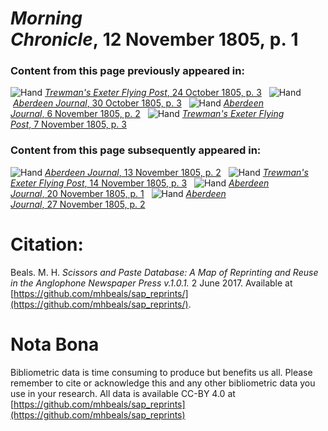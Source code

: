 # *Morning Chronicle*, 12 November 1805, p. 1  
  
### Content from this page previously appeared in:  
![Hand](http://scissorsandpaste.net/wp-content/uploads/2017/06/smallhandpointer.png) [*Trewman's Exeter Flying Post*, 24 October 1805, p. 3](https://mhbeals.github.io/sap_html/Trewman's-Exeter-Flying-Post/Trewman's-Exeter-Flying-Post-24-October-1805-p-3)  
![Hand](http://scissorsandpaste.net/wp-content/uploads/2017/06/smallhandpointer.png) [*Aberdeen Journal*, 30 October 1805, p. 3](https://mhbeals.github.io/sap_html/Aberdeen-Journal/Aberdeen-Journal-30-October-1805-p-3)  
![Hand](http://scissorsandpaste.net/wp-content/uploads/2017/06/smallhandpointer.png) [*Aberdeen Journal*, 6 November 1805, p. 2](https://mhbeals.github.io/sap_html/Aberdeen-Journal/Aberdeen-Journal-6-November-1805-p-2)  
![Hand](http://scissorsandpaste.net/wp-content/uploads/2017/06/smallhandpointer.png) [*Trewman's Exeter Flying Post*, 7 November 1805, p. 3](https://mhbeals.github.io/sap_html/Trewman's-Exeter-Flying-Post/Trewman's-Exeter-Flying-Post-7-November-1805-p-3)  
  
### Content from this page subsequently appeared in:  
![Hand](http://scissorsandpaste.net/wp-content/uploads/2017/06/smallhandpointer.png) [*Aberdeen Journal*, 13 November 1805, p. 2](https://mhbeals.github.io/sap_html/Aberdeen-Journal/Aberdeen-Journal-13-November-1805-p-2)  
![Hand](http://scissorsandpaste.net/wp-content/uploads/2017/06/smallhandpointer.png) [*Trewman's Exeter Flying Post*, 14 November 1805, p. 3](https://mhbeals.github.io/sap_html/Trewman's-Exeter-Flying-Post/Trewman's-Exeter-Flying-Post-14-November-1805-p-3)  
![Hand](http://scissorsandpaste.net/wp-content/uploads/2017/06/smallhandpointer.png) [*Aberdeen Journal*, 20 November 1805, p. 1](https://mhbeals.github.io/sap_html/Aberdeen-Journal/Aberdeen-Journal-20-November-1805-p-1)  
![Hand](http://scissorsandpaste.net/wp-content/uploads/2017/06/smallhandpointer.png) [*Aberdeen Journal*, 27 November 1805, p. 2](https://mhbeals.github.io/sap_html/Aberdeen-Journal/Aberdeen-Journal-27-November-1805-p-2)  


# Citation: 

Beals. M. H. *Scissors and Paste Database: A Map of Reprinting and Reuse in the Anglophone Newspaper Press v.1.0.1.* 2 June 2017. Available at [https://github.com/mhbeals/sap_reprints/](https://github.com/mhbeals/sap_reprints/). 

# Nota Bona

Bibliometric data is time consuming to produce but benefits us all. Please remember to cite or acknowledge this and any other bibliometric data you use in your research. All data is available CC-BY 4.0 at [https://github.com/mhbeals/sap_reprints](https://github.com/mhbeals/sap_reprints)